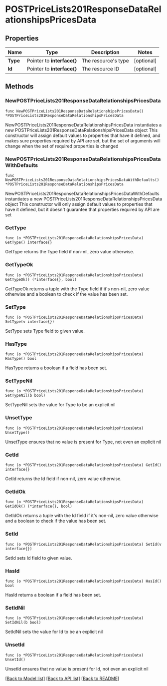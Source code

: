 # POSTPriceLists201ResponseDataRelationshipsPricesData

## Properties

Name | Type | Description | Notes
------------ | ------------- | ------------- | -------------
**Type** | Pointer to **interface{}** | The resource&#39;s type | [optional] 
**Id** | Pointer to **interface{}** | The resource ID | [optional] 

## Methods

### NewPOSTPriceLists201ResponseDataRelationshipsPricesData

`func NewPOSTPriceLists201ResponseDataRelationshipsPricesData() *POSTPriceLists201ResponseDataRelationshipsPricesData`

NewPOSTPriceLists201ResponseDataRelationshipsPricesData instantiates a new POSTPriceLists201ResponseDataRelationshipsPricesData object
This constructor will assign default values to properties that have it defined,
and makes sure properties required by API are set, but the set of arguments
will change when the set of required properties is changed

### NewPOSTPriceLists201ResponseDataRelationshipsPricesDataWithDefaults

`func NewPOSTPriceLists201ResponseDataRelationshipsPricesDataWithDefaults() *POSTPriceLists201ResponseDataRelationshipsPricesData`

NewPOSTPriceLists201ResponseDataRelationshipsPricesDataWithDefaults instantiates a new POSTPriceLists201ResponseDataRelationshipsPricesData object
This constructor will only assign default values to properties that have it defined,
but it doesn't guarantee that properties required by API are set

### GetType

`func (o *POSTPriceLists201ResponseDataRelationshipsPricesData) GetType() interface{}`

GetType returns the Type field if non-nil, zero value otherwise.

### GetTypeOk

`func (o *POSTPriceLists201ResponseDataRelationshipsPricesData) GetTypeOk() (*interface{}, bool)`

GetTypeOk returns a tuple with the Type field if it's non-nil, zero value otherwise
and a boolean to check if the value has been set.

### SetType

`func (o *POSTPriceLists201ResponseDataRelationshipsPricesData) SetType(v interface{})`

SetType sets Type field to given value.

### HasType

`func (o *POSTPriceLists201ResponseDataRelationshipsPricesData) HasType() bool`

HasType returns a boolean if a field has been set.

### SetTypeNil

`func (o *POSTPriceLists201ResponseDataRelationshipsPricesData) SetTypeNil(b bool)`

 SetTypeNil sets the value for Type to be an explicit nil

### UnsetType
`func (o *POSTPriceLists201ResponseDataRelationshipsPricesData) UnsetType()`

UnsetType ensures that no value is present for Type, not even an explicit nil
### GetId

`func (o *POSTPriceLists201ResponseDataRelationshipsPricesData) GetId() interface{}`

GetId returns the Id field if non-nil, zero value otherwise.

### GetIdOk

`func (o *POSTPriceLists201ResponseDataRelationshipsPricesData) GetIdOk() (*interface{}, bool)`

GetIdOk returns a tuple with the Id field if it's non-nil, zero value otherwise
and a boolean to check if the value has been set.

### SetId

`func (o *POSTPriceLists201ResponseDataRelationshipsPricesData) SetId(v interface{})`

SetId sets Id field to given value.

### HasId

`func (o *POSTPriceLists201ResponseDataRelationshipsPricesData) HasId() bool`

HasId returns a boolean if a field has been set.

### SetIdNil

`func (o *POSTPriceLists201ResponseDataRelationshipsPricesData) SetIdNil(b bool)`

 SetIdNil sets the value for Id to be an explicit nil

### UnsetId
`func (o *POSTPriceLists201ResponseDataRelationshipsPricesData) UnsetId()`

UnsetId ensures that no value is present for Id, not even an explicit nil

[[Back to Model list]](../README.md#documentation-for-models) [[Back to API list]](../README.md#documentation-for-api-endpoints) [[Back to README]](../README.md)


